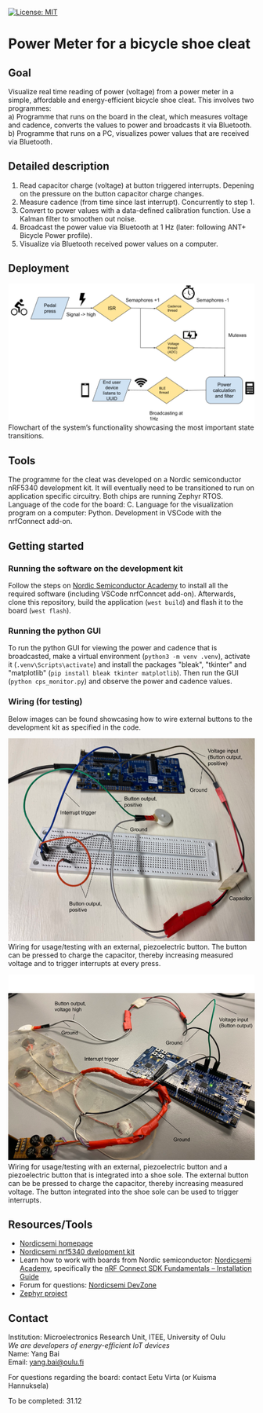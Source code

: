 [![License: MIT](https://img.shields.io/badge/License-MIT-yellow.svg)](https://opensource.org/licenses/MIT)
# Power Meter for a bicycle shoe cleat

## Goal
Visualize real time reading of power (voltage) from a power meter in a simple, affordable and energy-efficient bicycle shoe cleat. This involves two programmes:  
a) Programme that runs on the board in the cleat, which measures voltage and cadence, converts the values to power and broadcasts it via Bluetooth.  
b) Programme that runs on a PC, visualizes power values that are received via Bluetooth.  

## Detailed description
1. Read capacitor charge (voltage) at button triggered interrupts. Depening on the pressure on the button capacitor charge changes.  
2. Measure cadence (from time since last interrupt). Concurrently to step 1.  
3. Convert to power values with a data-defined calibration function. Use a Kalman filter to smoothen out noise.  
4. Broadcast the power value via Bluetooth at 1 Hz (later: following ANT+ Bicycle Power profile).  
5. Visualize via Bluetooth received power values on a computer.  

## Deployment
![Flowchart of the system’s functionality showcasing the most important state transitions](docs/deployment_schematic_icons.png)  
Flowchart of the system’s functionality showcasing the most important state transitions.

## Tools
The programme for the cleat was developed on a Nordic semiconductor nRF5340 development kit. It will eventually need to be transitioned to run on application specific circuitry. Both chips are running Zephyr RTOS. Language of the code for the board: C. Language for the visualization program on a computer: Python. Development in VSCode with the nrfConnect add-on.

## Getting started
### Running the software on the development kit  
Follow the steps on [Nordic Semiconductor Academy](https://academy.nordicsemi.com/courses/nrf-connect-sdk-fundamentals) to install all the required software (including VSCode nrfConncet add-on). Afterwards, clone this repository, build the application (`west build`) and flash it to the board (`west flash`).  
### Running the python GUI  
To run the python GUI for viewing the power and cadence that is broadcasted, make a virtual environment (`python3 -m venv .venv`), activate it (`.venv\Scripts\activate`) and install the packages "bleak", "tkinter" and "matplotlib" (`pip install bleak tkinter matplotlib`). Then run the GUI (`python cps_monitor.py`) and observe the power and cadence values.  
### Wiring (for testing)
Below images can be found showcasing how to wire external buttons to the development kit as specified in the code. 

![Wiring for usage/testing with an external, piezoelectric button](docs/external_button_testing_wiring_named.png)  
Wiring for usage/testing with an external, piezoelectric button. The button can be pressed to charge the capacitor, thereby increasing measured voltage and to trigger interrupts at every press.

![Wiring for usage/testing with an external, piezoelectric button and a piezoelectric button that is integrated into a shoe sole](docs/shoe_sole_testing_wiring_named.png)  
Wiring for usage/testing with an external, piezoelectric button and a piezoelectric button that is integrated into a shoe sole. The external button can be be pressed to charge the capacitor, thereby increasing measured voltage. The button integrated into the shoe sole can be used to trigger interrupts. 

## Resources/Tools
- [Nordicsemi homepage](https://www.nordicsemi.com/)
- [Nordicsemi nrf5340 dvelopment kit](https://www.nordicsemi.com/Products/Development-hardware/nRF5340-DK)
- Learn how to work with boards from Nordic semiconductor: [Nordicsemi Academy](https://academy.nordicsemi.com/), specifically the [nRF Connect SDK Fundamentals – Installation Guide](https://academy.nordicsemi.com/courses/nrf-connect-sdk-fundamentals)  
- Forum for questions: [Nordicsemi DevZone](https://devzone.nordicsemi.com/)  
- [Zephyr project](https://zephyrproject.org/)

## Contact
Institution: Microelectronics Research Unit, ITEE, University of Oulu  
*We are developers of energy-efficient IoT devices*  
Name: Yang Bai  
Email: yang.bai@oulu.fi  

For questions regarding the board: contact Eetu Virta (or Kuisma Hannuksela)  

To be completed: 31.12

